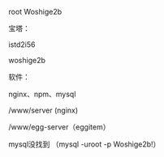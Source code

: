 root
Woshige2b



宝塔：

istd2i56   

woshige2b



软件：

nginx、npm、mysql

/www/server (nginx)

/www/egg-server（eggitem）

mysql没找到 （mysql -uroot -p  Woshige2b!）

